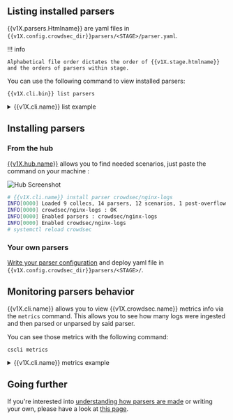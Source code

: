 
## Listing installed parsers

{{v1X.parsers.Htmlname}} are yaml files in `{{v1X.config.crowdsec_dir}}parsers/<STAGE>/parser.yaml`.

!!! info

    Alphabetical file order dictates the order of {{v1X.stage.htmlname}} and the orders of parsers within stage.

You can use the following command to view installed parsers:

```
{{v1X.cli.bin}} list parsers
```

<details>
  <summary>{{v1X.cli.name}} list example</summary>

```bash
# {{v1X.cli.name}} list parsers
INFO[0000] Loaded 9 collecs, 14 parsers, 12 scenarios, 1 post-overflow parsers 
--------------------------------------------------------------------------------------------------------------------
 NAME                       📦 STATUS    VERSION  LOCAL PATH                                                        
--------------------------------------------------------------------------------------------------------------------
 crowdsec/iptables-logs     ✔️  enabled  0.3      /etc/crowdsec/config/parsers/s01-parse/iptables-logs.yaml     
 crowdsec/dateparse-enrich  ✔️  enabled  0.4      /etc/crowdsec/config/parsers/s02-enrich/dateparse-enrich.yaml 
 crowdsec/sshd-logs         ✔️  enabled  0.3      /etc/crowdsec/config/parsers/s01-parse/sshd-logs.yaml         
 crowdsec/whitelists        ✔️  enabled  0.4      /etc/crowdsec/config/parsers/s02-enrich/whitelists.yaml       
 crowdsec/http-logs         ✔️  enabled  0.4      /etc/crowdsec/config/parsers/s02-enrich/http-logs.yaml        
 crowdsec/nginx-logs        ✔️  enabled  0.3      /etc/crowdsec/config/parsers/s01-parse/nginx-logs.yaml        
 crowdsec/syslog-logs       ✔️  enabled  0.4      /etc/crowdsec/config/parsers/s00-raw/syslog-logs.yaml         
 crowdsec/geoip-enrich      ✔️  enabled  0.4      /etc/crowdsec/config/parsers/s02-enrich/geoip-enrich.yaml     
--------------------------------------------------------------------------------------------------------------------
```

</details>


## Installing parsers

### From the hub

[{{v1X.hub.name}}]({{v1X.hub.parsers_url}}) allows you to find needed scenarios, just paste the command on your machine :

![Hub Screenshot](/Crowdsec/v1/assets/images/hub_parser.png)

```bash
# {{v1X.cli.name}} install parser crowdsec/nginx-logs
INFO[0000] Loaded 9 collecs, 14 parsers, 12 scenarios, 1 post-overflow parsers 
INFO[0000] crowdsec/nginx-logs : OK                     
INFO[0000] Enabled parsers : crowdsec/nginx-logs        
INFO[0000] Enabled crowdsec/nginx-logs                  
# systemctl reload crowdsec
```

### Your own parsers

[Write your parser configuration](/Crowdsec/v1/write_configurations/parsers/) and deploy yaml file in `{{v1X.config.crowdsec_dir}}parsers/<STAGE>/`.



## Monitoring parsers behavior

{{v1X.cli.name}} allows you to view {{v1X.crowdsec.name}} metrics info via the `metrics` command.
This allows you to see how many logs were ingested and then parsed or unparsed by said parser.

You can see those metrics with the following command:
```
cscli metrics
```

<details>
  <summary>{{v1X.cli.name}} metrics example</summary>

```bash
# {{v1X.cli.name}} metrics
...
INFO[0000] Parser Metrics:                              
+---------------------------+--------+--------+----------+
|          PARSERS          |  HITS  | PARSED | UNPARSED |
+---------------------------+--------+--------+----------+
| crowdsec/sshd-logs        |  62424 |  12922 |    49502 |
| crowdsec/syslog-logs      | 667417 | 667417 |        0 |
| crowdsec/whitelists       | 610901 | 610901 |        0 |
| crowdsec/http-logs        |    136 |     21 |      115 |
| crowdsec/iptables-logs    | 597843 | 597843 |        0 |
| crowdsec/nginx-logs       |    137 |    136 |        1 |
| crowdsec/dateparse-enrich | 610901 | 610901 |        0 |
| crowdsec/geoip-enrich     | 610836 | 610836 |        0 |
| crowdsec/non-syslog       |    137 |    137 |        0 |
+---------------------------+--------+--------+----------+

```

</details>


## Going further

If you're interested into [understanding how parsers are made](/Crowdsec/v1/references/parsers/) or writing your own, please have a look at [this page](/Crowdsec/v1/write_configurations/parsers/).


